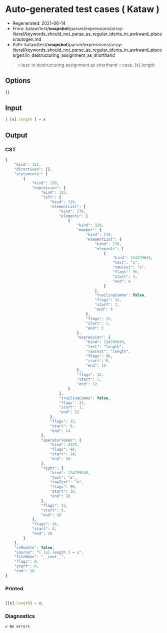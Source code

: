 # Auto-generated test cases ( Kataw )
- Regenerated: 2021-06-14
- From: kataw/test/__snapshot__/parser/expressions/array-literal/keywords_should_not_parse_as_regular_idents_in_awkward_places/autogen.md
- Path: kataw/test/__snapshot__/parser/expressions/array-literal/keywords_should_not_parse_as_regular_idents_in_awkward_places/gen/in_destructuring_assignment_as_shorthand
> :: test: in destructuring assignment as shorthand
> :: case: [x].length
## Options

`````js
{}
`````
## Input

`````js
[ [x].length ] = x
`````
## Output

### CST

```javascript
{
    "kind": 122,
    "directives": [],
    "statements": [
        {
            "kind": 120,
            "expression": {
                "kind": 125,
                "left": {
                    "kind": 119,
                    "elementList": {
                        "kind": 270,
                        "elements": [
                            {
                                "kind": 129,
                                "member": {
                                    "kind": 119,
                                    "elementList": {
                                        "kind": 270,
                                        "elements": [
                                            {
                                                "kind": 134299649,
                                                "text": "x",
                                                "rawText": "x",
                                                "flags": 96,
                                                "start": 3,
                                                "end": 4
                                            }
                                        ],
                                        "trailingComma": false,
                                        "flags": 32,
                                        "start": 3,
                                        "end": 4
                                    },
                                    "flags": 32,
                                    "start": 1,
                                    "end": 5
                                },
                                "expression": {
                                    "kind": 134299649,
                                    "text": "length",
                                    "rawText": "length",
                                    "flags": 96,
                                    "start": 6,
                                    "end": 12
                                },
                                "flags": 32,
                                "start": 1,
                                "end": 12
                            }
                        ],
                        "trailingComma": false,
                        "flags": 32,
                        "start": 1,
                        "end": 12
                    },
                    "flags": 32,
                    "start": 0,
                    "end": 14
                },
                "operatorToken": {
                    "kind": 4125,
                    "flags": 96,
                    "start": 14,
                    "end": 16
                },
                "right": {
                    "kind": 134299649,
                    "text": "x",
                    "rawText": "x",
                    "flags": 96,
                    "start": 16,
                    "end": 18
                },
                "flags": 32,
                "start": 0,
                "end": 18
            },
            "flags": 16,
            "start": 0,
            "end": 18
        }
    ],
    "isModule": false,
    "source": "[ [x].length ] = x",
    "fileName": "__root__",
    "flags": 0,
    "start": 0,
    "end": 18
}
```

### Printed

```javascript

[[x].length] = x;
```

### Diagnostics

```javascript
✔ No errors
```

